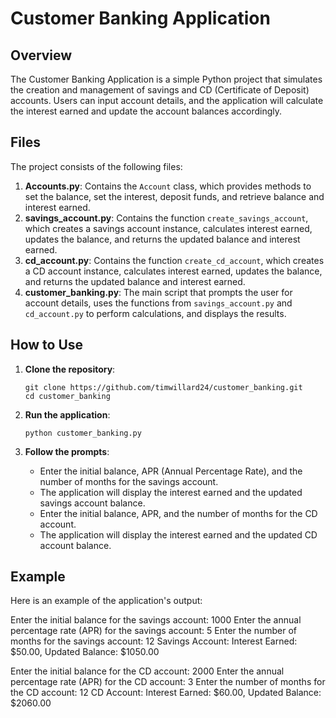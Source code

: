 # Customer Banking Application

## Overview

The Customer Banking Application is a simple Python project that simulates the creation and management of savings and CD (Certificate of Deposit) accounts. Users can input account details, and the application will calculate the interest earned and update the account balances accordingly.

## Files

The project consists of the following files:

1. **Accounts.py**: Contains the `Account` class, which provides methods to set the balance, set the interest, deposit funds, and retrieve balance and interest earned.
2. **savings_account.py**: Contains the function `create_savings_account`, which creates a savings account instance, calculates interest earned, updates the balance, and returns the updated balance and interest earned.
3. **cd_account.py**: Contains the function `create_cd_account`, which creates a CD account instance, calculates interest earned, updates the balance, and returns the updated balance and interest earned.
4. **customer_banking.py**: The main script that prompts the user for account details, uses the functions from `savings_account.py` and `cd_account.py` to perform calculations, and displays the results.

## How to Use

1. **Clone the repository**:
    ```
    git clone https://github.com/timwillard24/customer_banking.git
    cd customer_banking
    ```

2. **Run the application**:
    ```
    python customer_banking.py
    ```

3. **Follow the prompts**:
    - Enter the initial balance, APR (Annual Percentage Rate), and the number of months for the savings account.
    - The application will display the interest earned and the updated savings account balance.
    - Enter the initial balance, APR, and the number of months for the CD account.
    - The application will display the interest earned and the updated CD account balance.

## Example

Here is an example of the application's output:

Enter the initial balance for the savings account: 1000
Enter the annual percentage rate (APR) for the savings account: 5
Enter the number of months for the savings account: 12
Savings Account: Interest Earned: $50.00, Updated Balance: $1050.00

Enter the initial balance for the CD account: 2000
Enter the annual percentage rate (APR) for the CD account: 3
Enter the number of months for the CD account: 12
CD Account: Interest Earned: $60.00, Updated Balance: $2060.00

